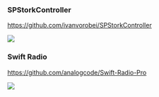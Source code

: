 ### SPStorkController
https://github.com/ivanvorobei/SPStorkController

![](https://github.com/ivanvorobei/SPStorkController/raw/master/Resources/Preview.gif)

### Swift Radio
https://github.com/analogcode/Swift-Radio-Pro

![](https://camo.githubusercontent.com/314cb263e0a57501bec384a978c8ba56fb269bb6/68747470733a2f2f666574686963612e636f6d2f6173736574732f696d672f7765622f73776966742d726164696f2e6a7067)
